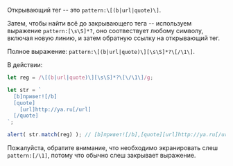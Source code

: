 
Открывающий тег -- это `pattern:\[(b|url|quote)\]`.

Затем, чтобы найти всё до закрывающего тега -- используем выражение `pattern:[\s\S]*?`, оно соотвествует любому символу, включая новую линию, и затем обратную ссылку на открывающий тег.

Полное выражение: `pattern:\[(b|url|quote)\][\s\S]*?\[/\1\]`.

В действии:

```js run
let reg = /\[(b|url|quote)\][\s\S]*?\[\/\1\]/g;

let str = `
  [b]привет![/b]
  [quote]
    [url]http://ya.ru[/url]
  [/quote]
`;

alert( str.match(reg) ); // [b]привет![/b],[quote][url]http://ya.ru[/url][/quote]
```

Пожалуйста, обратите внимание, что необходимо экранировать слеш `pattern:[/\1]`, потому что обычно слеш закрывает выражение.
